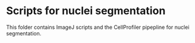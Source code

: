 # Scripts for nuclei segmentation

This folder contains ImageJ scripts and the CellProfiler pipepline for nuclei segmentation.
